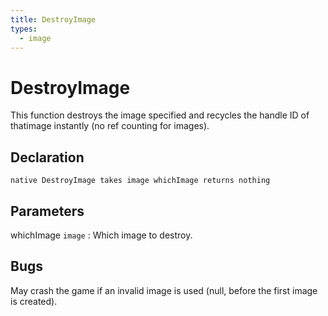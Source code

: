 ```yaml
---
title: DestroyImage
types:
  - image
---
```


# DestroyImage
This function destroys the image specified and recycles the handle ID of thatimage instantly (no ref counting for images).

## Declaration

```jass
native DestroyImage takes image whichImage returns nothing
```

## Parameters
whichImage `image`
: Which image to destroy.

## Bugs 
May crash the game if an invalid image is used (null, before the first image is created).
